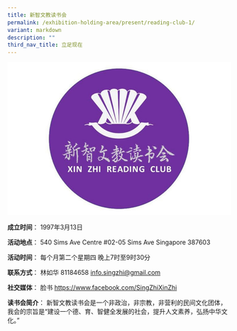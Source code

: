 ```yaml
---
title: 新智文教读书会
permalink: /exhibition-holding-area/present/reading-club-1/
variant: markdown
description: ""
third_nav_title: 立足现在
---
```

![](/images/Reading%20Club%20Exhibition/Present/present_1.jpg)

	
**成立时间**：	1997年3月13日

**活动地点**：	540 Sims Ave Centre #02-05 Sims Ave Singapore 387603

**活动时间**：	每个月第二个星期四
晚上7时至9时30分

**联系方式**：	林如华
81184658
info.singzhi@gmail.com

**社交媒体**：	脸书
https://www.facebook.com/SingZhiXinZhi

**读书会简介**：	新智文教读书会是一个非政治，非宗教，非营利的民间文化团体，我会的宗旨是“建设一个德、育、智健全发展的社会，提升人文素养，弘扬中华文化。”